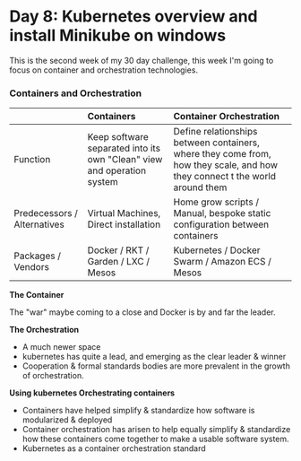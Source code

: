 # Day 8: Kubernetes overview and install Minikube on windows

This is the second week of my 30 day challenge, this week I'm going to focus on container and orchestration technologies.

### Containers and Orchestration

| |Containers|Container Orchestration|
|:---|:---|:---|
|Function|Keep software separated into its own "Clean" view and operation system|Define relationships between containers, where they come from, how they scale, and how they connect t the world around them|
|Predecessors / Alternatives|Virtual Machines, Direct installation|Home grow scripts / Manual, bespoke static configuration between containers
|Packages / Vendors|Docker / RKT / Garden / LXC / Mesos|Kubernetes / Docker Swarm / Amazon ECS / Mesos|

**The Container** 

The "war" maybe coming to a close and Docker is by and far the leader.

**The Orchestration**

- A much newer space
- kubernetes has quite a lead, and emerging as the clear leader & winner
- Cooperation & formal standards bodies are more prevalent in the growth of orchestration.

**Using kubernetes Orchestrating containers**
- Containers have helped simplify & standardize how software is modularized & deployed
- Container orchestration has arisen to help equally simplify & standardize how these containers come together to make a usable software system.
- Kubernetes as a container orchestration standard






